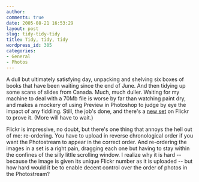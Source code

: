 ```yaml
---
author:
comments: true
date: 2005-08-21 16:53:29
layout: post
slug: tidy-tidy-tidy
title: Tidy, tidy, tidy
wordpress_id: 305
categories:
- General
- Photos
---
```


A dull but ultimately satisfying day, unpacking and shelving six boxes of books that have been waiting since the end of June. And then tidying up some scans of slides from Canada. Much, much duller. Waiting for my machine to deal with a 70Mb file is worse by far than watching paint dry, and makes a mockery of using Preview in Photoshop to judge by eye the impact of any fiddling. Still, the job's done, and there's a [new set](http://flickr.com/photos/73529121@N00/sets/793086/) on Flickr to prove it. (More will have to wait.)

Flickr is impressive, no doubt, but there's one thing that annoys the hell out of me: re-ordering. You have to upload in reverse chronological order if you want the Photostream to appear in the correct order. And re-ordering the images in a set is a right pain, dragging each one but having to stay within the confines of the silly little scrolling window. I realize why it is hard -- because the image is given its unique Flickr number as it is uploaded -- but how hard would it be to enable decent control over the order of photos in the Photostream?
